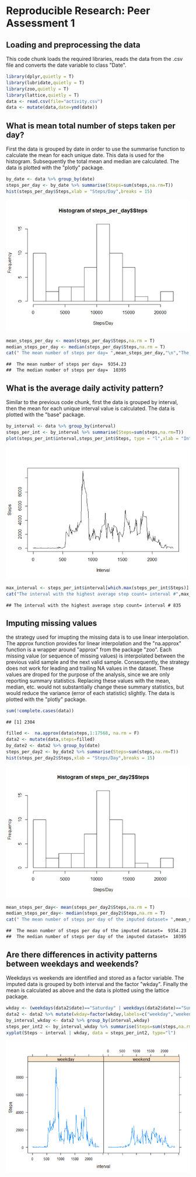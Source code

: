 # Reproducible Research: Peer Assessment 1


## Loading and preprocessing the data
This code chunk loads the required libraries, reads the data from the .csv file and converts the date variable to class "Date".

```r
library(dplyr,quietly = T)
library(lubridate,quietly = T)
library(zoo,quietly = T)
library(lattice,quietly = T)
data <- read.csv(file="activity.csv")
data <- mutate(data,date=ymd(date))
```
## What is mean total number of steps taken per day?
First the data is grouped by date in order to use the summarise function to calculate the mean for each unique date. This data is used for the histogram. Subsequently the total mean and median are calculated. The data is plotted with the "plotly" package.

```r
by_date <- data %>% group_by(date)
steps_per_day <- by_date %>% summarise(Steps=sum(steps,na.rm=T))
hist(steps_per_day$Steps,xlab = "Steps/Day",breaks = 15)
```

![](PA1_template_files/figure-html/unnamed-chunk-2-1.png)<!-- -->

```r
mean_steps_per_day <- mean(steps_per_day$Steps,na.rm = T)
median_steps_per_day <- median(steps_per_day$Steps,na.rm = T)
cat(" The mean number of steps per day= ",mean_steps_per_day,"\n","The median number of steps per day= ",median_steps_per_day,"\n")
```

```
##  The mean number of steps per day=  9354.23 
##  The median number of steps per day=  10395
```
## What is the average daily activity pattern?
Similar to the previous code chunk, first the data is grouped by interval, then the mean for each unique interval value is calculated. The data is plotted with the "base" package.

```r
by_interval <- data %>% group_by(interval)
steps_per_int <- by_interval %>% summarise(Steps=sum(steps,na.rm=T))
plot(steps_per_int$interval,steps_per_int$Steps, type = "l",xlab = "Interval", ylab = "Steps")
```

![](PA1_template_files/figure-html/unnamed-chunk-3-1.png)<!-- -->

```r
max_interval <- steps_per_int$interval[which.max(steps_per_int$Steps)]
cat("The interval with the highest average step count= interval #",max_interval)
```

```
## The interval with the highest average step count= interval # 835
```
## Imputing missing values
the strategy used for imupting the missing data is to use linear interpolation. The approx function provides for linear interpolation and the "na.approx" function is a wrapper around "approx" from the package "zoo". Each missing value (or sequence of missing values) is interpolated between the previous valid sample and the next valid sample. Consequently, the strategy does not work for leading and trailing NA values in the dataset. These values are droped for the purpose of the analysis, since we are only reporting summary statistics. Replacing these values with the mean, median, etc. would not substantially change these summary statistics, but would reduce the variance (error of each statistic) slightly. The data is plotted with the "plotly" package.

```r
sum(!complete.cases(data))
```

```
## [1] 2304
```

```r
filled <-  na.approx(data$steps,1:17568, na.rm = F)
data2 <- mutate(data,steps=filled)
by_date2 <- data2 %>% group_by(date)
steps_per_day2 <- by_date2 %>% summarise(Steps=sum(steps,na.rm=T))
hist(steps_per_day2$Steps,xlab = "Steps/Day",breaks = 15)
```

![](PA1_template_files/figure-html/unnamed-chunk-4-1.png)<!-- -->

```r
mean_steps_per_day<- mean(steps_per_day2$Steps,na.rm = T)
median_steps_per_day<- median(steps_per_day2$Steps,na.rm = T)
cat(" The mean number of steps per day of the imputed dataset= ",mean_steps_per_day,"\n","The median number of steps per day of the imputed dataset= ",median_steps_per_day,"\n")
```

```
##  The mean number of steps per day of the imputed dataset=  9354.23 
##  The median number of steps per day of the imputed dataset=  10395
```

## Are there differences in activity patterns between weekdays and weekends?
Weekdays vs weekends are identified and stored as a factor variable. The imputed data is grouped by both interval and the factor "wkday". Finally the mean is calculated as above and the data is plotted using the lattice package.

```r
wkday <- (weekdays(data2$date)=="Saturday" | weekdays(data2$date)=="Sunday")
data2 <- data2 %>% mutate(wkday=factor(wkday,labels=c("weekday","weekend")))
by_interval_wkday <- data2 %>% group_by(interval,wkday)
steps_per_int2 <- by_interval_wkday %>% summarise(Steps=sum(steps,na.rm=T))
xyplot(Steps ~ interval | wkday, data = steps_per_int2, type="l")
```

![](PA1_template_files/figure-html/unnamed-chunk-5-1.png)<!-- -->
